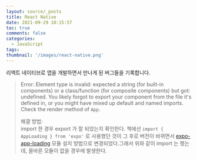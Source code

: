 ```yaml
---
layout: source/_posts
title: React Native
date: 2021-09-29 10:15:57
toc: true
comments: false
categories:
  - JavaScript
tags:
thumbnail: '/images/react-native.png'
---
```


리액트 네이티브로 앱을 개발하면서 만나게 된 버그들을 기록합니다. 
<!-- more -->

> Error: Element type is invalid: expected a string (for built-in components) or a class/function (for composite components) but got: undefined. You likely forgot to export your component from the file it's defined in, or you might have mixed up default and named imports. <br/>
> Check the render method of `App`.
>
> 해결 방법: <br/>
> import 한 경우 export 가 잘 되었는지 확인한다. 책에선 `import { AppLoading } from 'expo'` 로 사용했던 것이 그 후로 버전이 바뀌면서 [expo-app-loading](https://docs.expo.dev/versions/latest/sdk/app-loading/) 모듈 설치 방법으로 변경되었다.그래서 위와 같이 import 는 했는데, 올바른 모듈이 없을 경우에 발생한다.
